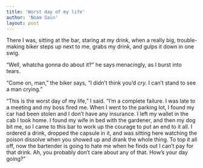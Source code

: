 ```yaml
---
title: 'Worst day of my life'
author: 'Noam Sain'
layout: post
---
```


There I was, sitting at the bar, staring at my drink, when a really big, trouble-making biker steps up next to me, grabs my drink, and gulps it down in one swig.  
  
“Well, whatcha gonna do about it?” he says menacingly, as I burst into tears.

“Come on, man,” the biker says, “I didn’t think you’d *cry.* I can’t stand to see a man crying.”

“This is the worst day of my life,” I said. “I’m a complete failure. I was late to a meeting and my boss fired me. When I went to the parking lot, I found my car had been stolen and I don’t have any insurance. I left my wallet in the cab I took home. I found my wife in bed with the gardener, and then my dog bit me, so I came to this bar to work up the courage to put an end to it all. I ordered a drink, dropped the capsule in it, and was sitting here watching the poison dissolve when you showed up and drank the whole thing. To top it all off, now the bartender is going to hate me when he finds out I can’t pay for that drink. Ah, you probably don’t care about any of that. How’s your day going?”